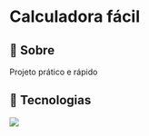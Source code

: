<h1>Calculadora fácil</h1>

<h2>📝 Sobre</h2>
<p>Projeto prático e rápido</p>

## 🚀 Tecnologias
<div>
  <img src="[https://img.shields.io/badge/HTML-239120?style=for-the-badge&logo=html5&logoColor=white](https://images.app.goo.gl/As1aQXHh2F13R4Hj9)">
</div>

